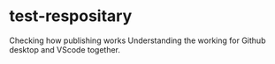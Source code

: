 # test-respositary
Checking how publishing works
Understanding the working for Github desktop and VScode together. 
